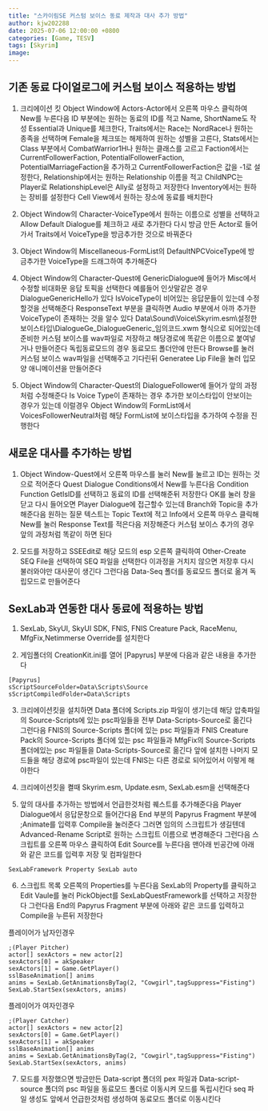 ```yaml
---
title: "스카이림SE 커스텀 보이스 동료 제작과 대사 추가 방법"
author: kjw202288
date: 2025-07-06 12:00:00 +0800
categories: [Game, TESV]
tags: [Skyrim]
image: 
---
```


## 기존 동료 다이얼로그에 커스텀 보이스 적용하는 방법

1. 크리에이션 킷 Object Window에 Actors-Actor에서 오른쪽 마우스 클릭하여 New를 누른다음 ID 부분에는 원하는 동료의 ID를 적고 Name, ShortName도 작성 Essential과 Unique를 체크한다, Traits에서는 Race는 NordRace나 원하는 종족을 선택하며 Female을 체크또는 해제하여 원하는 성별을 고른다, Stats에서는 Class 부분에서 CombatWarrior1H나 원하는 클래스를 고르고 Faction에서는 CurrentFollowerFaction, PotentialFollowerFaction, PotentialMarriageFaction을 추가하고 CurrentFollowerFaction은 값을 -1로 설정한다, Relationship에서는 원하는 Relationship 이름을 적고 ChildNPC는 Player로 RelationshipLevel은 Ally로 설정하고 저장한다 Inventory에서는 원하는 장비를 설정한다 Cell View에서 원하는 장소에 동료를 배치한다

2. Object Window의 Character-VoiceType에서 원하는 이름으로 성별을 선택하고 Allow Default Dialogue를 체크하고 새로 추가한다 다시 방금 만든 Actor로 들어가서 Traits에서 VoiceType을 방금추가한 것으로 바꿔준다

3. Object Window의 Miscellaneous-FormList의 DefaultNPCVoiceType에 방금추가한 VoiceType을 드래그하여 추가해준다

4. Object Window의 Character-Quest에 GenericDialogue에 들어가 Misc에서 수정할 비대화문 응답 토픽을 선택한다 예를들어 인삿말같은 경우 DialogueGenericHello가 있다 IsVoiceType이 비어있는 응답문들이 있는데 수정할것을 선택해준다 ResponseText 부분을 클릭하면 Audio 부분에서 아까 추가한 VoiceType이 존재하는 것을 알수 있다 Data\Sound\Voice\Skyrim.esm\설정한보이스타입\DialogueGe_DialogueGeneric_임의코드.xwm 형식으로 되어있는데 준비한 커스텀 보이스를 wav파일로 저장하고 해당경로에 똑같은 이름으로 붙여넣거나 만들어준다 독립동료모드의 경우 동료모드 폴더안에 만든다 Browse를 눌러 커스텀 보이스 wav파일을 선택해주고 기다린뒤 Generatee Lip File을 눌러 입모양 애니메이션을 만들어준다 

5. Object Window의 Character-Quest의 DialogueFollower에 들어가 앞의 과정처럼 수정해준다 Is Voice Type이 존재하는 경우 추가한 보이스타입이 안보이는 경우가 있는데 이럴경우 Object Window의 FormList에서 VoicesFollowerNeutral처럼 해당 FormList에 보이스타입을 추가하여 수정을 진행한다

## 새로운 대사를 추가하는 방법

1. Object Window-Quest에서 오른쪽 마우스를 눌러 New를 눌르고 ID는 원하는 것으로 적어준다 Quest Dialogue Conditions에서 New를 누른다음 Condition Function GetIsID를 선택하고 동료의 ID를 선택해준뒤 저장한다 OK를 눌러 창을 닫고 다시 들어오면 Player Dialogue에 접근할수 있는데 Branch와 Topic을 추가해준다음 원하는 질문 텍스트는 Topic Text에 적고 Info에서 오른쪽 마우스 클릭해 New를 눌러 Response Text를 적은다음 저장해준다 커스텀 보이스 추가의 경우 앞의 과정처럼 똑같이 하면 된다

2. 모드를 저장하고 SSEEdit로 해당 모드의 esp 오른쪽 클릭하여 Other-Create SEQ File을 선택하여 SEQ 파일을 선택한다 이과정을 거치지 않으면 저장후 다시 불러와야만 대사문이 생긴다 그런다음 Data-Seq 폴더를 동료모드 폴더로 옮겨 독립모드로 만들어준다

## SexLab과 연동한 대사 동료에 적용하는 방법

1. SexLab, SkyUI, SkyUI SDK, FNIS, FNIS Creature Pack, RaceMenu, MfgFix,Netimmerse Override를 설치한다

2. 게임폴더의 CreationKit.ini를 열어 [Papyrus] 부분에 다음과 같은 내용을 추가한다

```
[Papyrus]
sScriptSourceFolder=Data\Scripts\Source
sScriptCompiledFolder=Data\Scripts
```
3. 크리에이션킷을 설치하면 Data 폴더에 Scripts.zip 파일이 생기는데 해당 압축파일의 Source-Scripts에 있는 psc파일들을 전부 Data-Scripts-Source로 옮긴다 그런다음 FNIS의 Source-Scripts 폴더에 있는 psc 파일들과 FNIS Creature Pack의 Source-Scripts 폴더에 있는 psc 파일들과 MfgFix의 Source-Scripts 폴더에있는 psc 파일들을 Data-Scripts-Source로 옮긴다 앞에 설치한 나머지 모드들을 해당 경로에 psc파일이 있는데 FNIS는 다른 경로로 되어있어서 이렇게 해야한다 

4. 크리에이션킷을 켤때 Skyrim.esm, Update.esm, SexLab.esm을 선택해준다

5. 앞의 대사를 추가하는 방법에서 언급한것처럼 퀘스트를 추가해준다음 Player Dialogue에서 응답문창으로 들어간다음 End 부분의 Papyrus Fragment 부분에 ;Animate를 입력후 Compile을 눌러준다 그러면 임의의 스크립트가 생길텐데 Advanced-Rename Script로 원하는 스크립트 이름으로 변경해준다 그런다음 스크립트를 오른쪽 마우스 클릭하여 Edit Source를 누른다음 맨아래 빈공간에 아래와 같은 코드를 입력후 저장 및 컴파일한다

```
SexLabFramework Property SexLab auto
```

6. 스크립트 목록 오른쪽의 Properties를 누른다음 SexLab의 Property를 클릭하고 Edit Vaule를 눌러 PickObject를 SexLabQuestFramework를 선택하고 저장한다 그런다음 End의 Papyrus Fragment 부분에 아래와 같은 코드를 입력하고 Compile을 누른뒤 저장한다

플레이어가 남자인경우

```
;(Player Pitcher)
actor[] sexActors = new actor[2]
sexActors[0] = akSpeaker
sexActors[1] = Game.GetPlayer()
sslBaseAnimation[] anims
anims = SexLab.GetAnimationsByTag(2, "Cowgirl",tagSuppress="Fisting")
SexLab.StartSex(sexActors, anims)
```

플레이어가 여자인경우
```
;(Player Catcher)
actor[] sexActors = new actor[2]
sexActors[0] = Game.GetPlayer()
sexActors[1] = akSpeaker
sslBaseAnimation[] anims
anims = SexLab.GetAnimationsByTag(2, "Cowgirl",tagSuppress="Fisting")
SexLab.StartSex(sexActors, anims)
```

7. 모드를 저장했으면 방금만든 Data-script 폴더의 pex 파일과 Data-script-source 폴더의 psc 파일을 동료모드 폴더로 이동시켜 모드를 독립시킨다 seq 파일 생성도 앞에서 언급한것처럼 생성하여 동료모드 폴더로 이동시킨다
